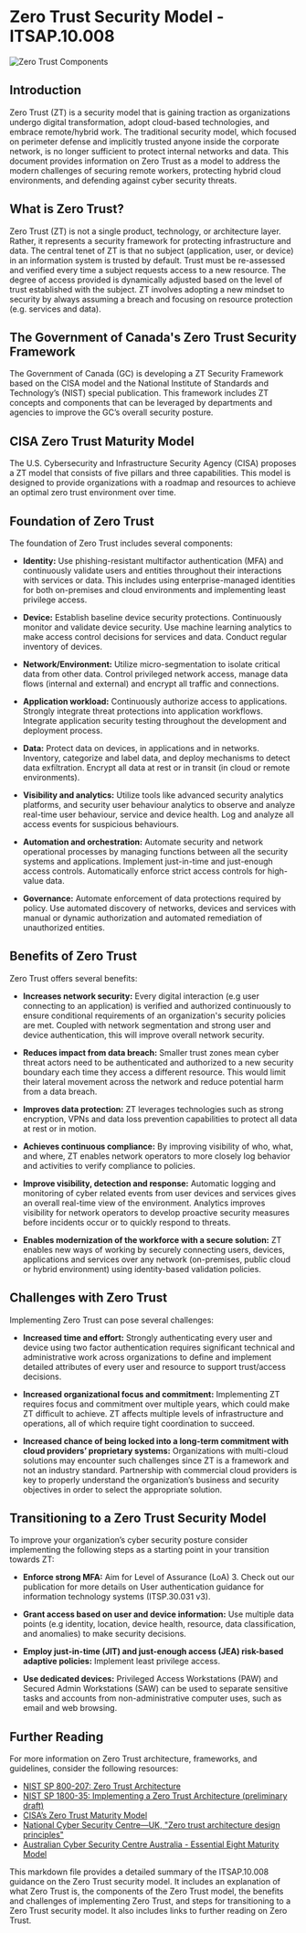 # Zero Trust Security Model - ITSAP.10.008

![Zero Trust Components](https://showme.redstarplugin.com/s/EWyt4Xik)

## Introduction

Zero Trust (ZT) is a security model that is gaining traction as organizations undergo digital transformation, adopt cloud-based technologies, and embrace remote/hybrid work. The traditional security model, which focused on perimeter defense and implicitly trusted anyone inside the corporate network, is no longer sufficient to protect internal networks and data. This document provides information on Zero Trust as a model to address the modern challenges of securing remote workers, protecting hybrid cloud environments, and defending against cyber security threats.

## What is Zero Trust?

Zero Trust (ZT) is not a single product, technology, or architecture layer. Rather, it represents a security framework for protecting infrastructure and data. The central tenet of ZT is that no subject (application, user, or device) in an information system is trusted by default. Trust must be re-assessed and verified every time a subject requests access to a new resource. The degree of access provided is dynamically adjusted based on the level of trust established with the subject. ZT involves adopting a new mindset to security by always assuming a breach and focusing on resource protection (e.g. services and data).

## The Government of Canada's Zero Trust Security Framework

The Government of Canada (GC) is developing a ZT Security Framework based on the CISA model and the National Institute of Standards and Technology’s (NIST) special publication. This framework includes ZT concepts and components that can be leveraged by departments and agencies to improve the GC’s overall security posture.

## CISA Zero Trust Maturity Model

The U.S. Cybersecurity and Infrastructure Security Agency (CISA) proposes a ZT model that consists of five pillars and three capabilities. This model is designed to provide organizations with a roadmap and resources to achieve an optimal zero trust environment over time.

## Foundation of Zero Trust

The foundation of Zero Trust includes several components:

- **Identity:** Use phishing-resistant multifactor authentication (MFA) and continuously validate users and entities throughout their interactions with services or data. This includes using enterprise-managed identities for both on-premises and cloud environments and implementing least privilege access.

- **Device:** Establish baseline device security protections. Continuously monitor and validate device security. Use machine learning analytics to make access control decisions for services and data. Conduct regular inventory of devices.

- **Network/Environment:** Utilize micro-segmentation to isolate critical data from other data. Control privileged network access, manage data flows (internal and external) and encrypt all traffic and connections.

- **Application workload:** Continuously authorize access to applications. Strongly integrate threat protections into application workflows. Integrate application security testing throughout the development and deployment process.

- **Data:** Protect data on devices, in applications and in networks. Inventory, categorize and label data, and deploy mechanisms to detect data exfiltration. Encrypt all data at rest or in transit (in cloud or remote environments).

- **Visibility and analytics:** Utilize tools like advanced security analytics platforms, and security user behaviour analytics to observe and analyze real-time user behaviour, service and device health. Log and analyze all access events for suspicious behaviours.

- **Automation and orchestration:** Automate security and network operational processes by managing functions between all the security systems and applications. Implement just-in-time and just-enough access controls. Automatically enforce strict access controls for high-value data.

- **Governance:** Automate enforcement of data protections required by policy. Use automated discovery of networks, devices and services with manual or dynamic authorization and automated remediation of unauthorized entities.

## Benefits of Zero Trust

Zero Trust offers several benefits:

- **Increases network security:** Every digital interaction (e.g user connecting to an application) is verified and authorized continuously to ensure conditional requirements of an organization's security policies are met. Coupled with network segmentation and strong user and device authentication, this will improve overall network security.

- **Reduces impact from data breach:** Smaller trust zones mean cyber threat actors need to be authenticated and authorized to a new security boundary each time they access a different resource. This would limit their lateral movement across the network and reduce potential harm from a data breach.

- **Improves data protection:** ZT leverages technologies such as strong encryption, VPNs and data loss prevention capabilities to protect all data at rest or in motion.

- **Achieves continuous compliance:** By improving visibility of who, what, and where, ZT enables network operators to more closely log behavior and activities to verify compliance to policies.

- **Improve visibility, detection and response:** Automatic logging and monitoring of cyber related events from user devices and services gives an overall real-time view of the environment. Analytics improves visibility for network operators to develop proactive security measures before incidents occur or to quickly respond to threats.

- **Enables modernization of the workforce with a secure solution:** ZT enables new ways of working by securely connecting users, devices, applications and services over any network (on-premises, public cloud or hybrid environment) using identity-based validation policies.

## Challenges with Zero Trust

Implementing Zero Trust can pose several challenges:

- **Increased time and effort:** Strongly authenticating every user and device using two factor authentication requires significant technical and administrative work across organizations to define and implement detailed attributes of every user and resource to support trust/access decisions.

- **Increased organizational focus and commitment:** Implementing ZT requires focus and commitment over multiple years, which could make ZT difficult to achieve. ZT affects multiple levels of infrastructure and operations, all of which require tight coordination to succeed.

- **Increased chance of being locked into a long-term commitment with cloud providers’ proprietary systems:** Organizations with multi-cloud solutions may encounter such challenges since ZT is a framework and not an industry standard. Partnership with commercial cloud providers is key to properly understand the organization’s business and security objectives in order to select the appropriate solution.

## Transitioning to a Zero Trust Security Model

To improve your organization’s cyber security posture consider implementing the following steps as a starting point in your transition towards ZT:

- **Enforce strong MFA:** Aim for Level of Assurance (LoA) 3. Check out our publication for more details on User authentication guidance for information technology systems (ITSP.30.031 v3).
 
- **Grant access based on user and device information:** Use multiple data points (e.g identity, location, device health, resource, data classification, and anomalies) to make security decisions.
 
- **Employ just-in-time (JIT) and just-enough access (JEA) risk-based adaptive policies:** Implement least privilege access.
 
- **Use dedicated devices:** Privileged Access Workstations (PAW) and Secured Admin Workstations (SAW) can be used to separate sensitive tasks and accounts from non-administrative computer uses, such as email and web browsing.

## Further Reading

For more information on Zero Trust architecture, frameworks, and guidelines, consider the following resources:

- [NIST SP 800-207: Zero Trust Architecture](https://nvlpubs.nist.gov/nistpubs/SpecialPublications/NIST.SP.800-207.pdf)
- [NIST SP 1800-35: Implementing a Zero Trust Architecture (preliminary draft)](https://www.nccoe.nist.gov/projects/building-blocks/zero-trust-architecture)
- [CISA’s Zero Trust Maturity Model](https://www.cisa.gov/zero-trust)
- [National Cyber Security Centre—UK, "Zero trust architecture design principles"](https://www.ncsc.gov.uk/guidance/zero-trust-architecture-design-principles)
- [Australian Cyber Security Centre Australia - Essential Eight Maturity Model](https://www.cyber.gov.au/acsc/view-all-content/publications/essential-eight-maturity-model)

This markdown file provides a detailed summary of the ITSAP.10.008 guidance on the Zero Trust security model. It includes an explanation of what Zero Trust is, the components of the Zero Trust model, the benefits and challenges of implementing Zero Trust, and steps for transitioning to a Zero Trust security model. It also includes links to further reading on Zero Trust.
